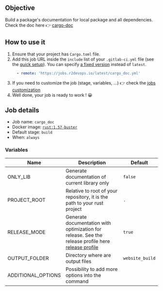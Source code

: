 ## Objective

Build a package's documentation for local package and all dependencies. Check the doc here 👉 [cargo-doc](https://doc.rust-lang.org/cargo/commands/cargo-doc.html)
## How to use it

1. Ensure that your project has `Cargo.toml` file.
1. Add this job URL inside the `include` list of your `.gitlab-ci.yml` file (see the [quick setup](/use-the-hub/#quick-setup)). You can specify [a fixed version](#changelog) instead of `latest`.
    ```yaml
      - remote: 'https://jobs.r2devops.io/latest/cargo_doc.yml'
    ```
1. If you need to customize the job (stage, variables, ...) 👉 check the [jobs
   customization](/use-the-hub/#jobs-customization)
1. Well done, your job is ready to work ! 😀

## Job details

* Job name: `cargo_doc`
* Docker image:
[`rust:1.57-buster`](https://hub.docker.com/r/_/rust)
* Default stage: `build`
* When: `always`

### Variables

| Name | Description | Default |
| ---- | ----------- | ------- |
| ONLY_LIB | Generate documentation of current library only | `false` | 
| PROJECT_ROOT | Relative to root of your repository, it is the path to your rust project | `.` | 
| RELEASE_MODE | Generate documentation with optimization for release. See the release profile here [release profile](https://doc.rust-lang.org/cargo/reference/profiles.html#release) | `true` | 
| OUTPUT_FOLDER | Directory where are output files | `website_build` | 
| ADDITIONAL_OPTIONS | Possibility to add more options into the command | ` ` | 
